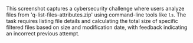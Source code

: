 This screenshot captures a cybersecurity challenge where users analyze files from 'q-list-files-attributes.zip' using command-line tools like `ls`. The task requires listing file details and calculating the total size of specific filtered files based on size and modification date, with feedback indicating an incorrect previous attempt.
